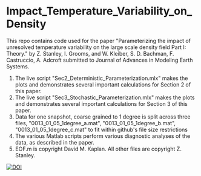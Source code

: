 # Impact_Temperature_Variability_on_Density
This repo contains code used for the paper "Parameterizing the impact of unresolved temperature variability on the large scale density field Part I: Theory."
by Z. Stanley,  I. Grooms, and W. Kleiber, S. D. Bachman, F. Castruccio, A. Adcroft submitted to Journal of Advances in Modeling Earth Systems.

1. The live script "Sec2_Deterministic_Parameterization.mlx" makes the plots and demonstrates several important calculations for Section 2 of this paper. 
2. The live script "Sec3_Stochastic_Parameterization.mlx" makes the plots and demonstrates several important calculations for Section 3 of this paper. 
3. Data for one snapshot, coarse grained to 1 degree is split across three files, "0013_01_05_1degree_a.mat", "0013_01_05_1degree_b.mat", 
   "0013_01_05_1degree_c.mat" to fit within github's file size restrictions 
4. The various Matlab scripts perform various diagnostic analyses of the data, as described in the paper.
5. EOF.m is copyright David M. Kaplan. All other files are copyright Z. Stanley.

[![DOI](https://zenodo.org/badge/261837922.svg)](https://zenodo.org/badge/latestdoi/261837922)
